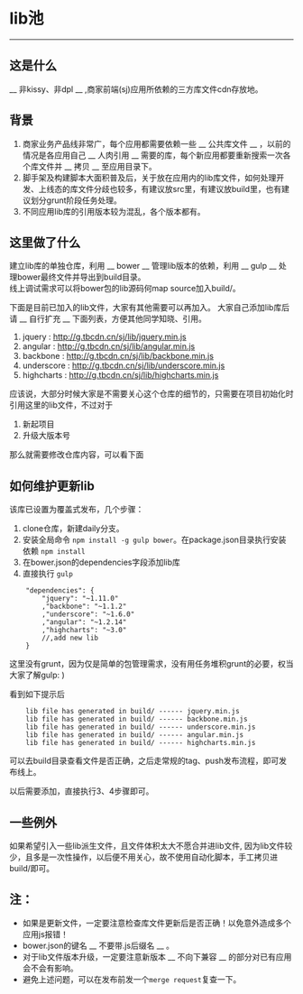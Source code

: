 # lib池
-----
## 这是什么

 __ 非kissy、非dpl __ ,商家前端(sj)应用所依赖的三方库文件cdn存放地。

## 背景


1. 商家业务产品线非常广，每个应用都需要依赖一些 __ 公共库文件 __ ，以前的情况是各应用自己 __ 人肉引用 __ 需要的库，每个新应用都要重新搜索一次各个库文件并 __ 拷贝 __ 至应用目录下。
2. 脚手架及构建脚本大面积普及后，关于放在应用内的lib库文件，如何处理开发、上线态的库文件分歧也较多，有建议放src里，有建议放build里，也有建议划分grunt阶段任务处理。
3. 不同应用lib库的引用版本较为混乱，各个版本都有。

## 这里做了什么

建立lib库的单独仓库，利用 __ bower __ 管理lib版本的依赖，利用 __ gulp __ 处理bower最终文件并导出到build目录。     
线上调试需求可以将bower包的lib源码何map source加入build/。    

下面是目前已加入的lib文件，大家有其他需要可以再加入。
大家自己添加lib库后请 __ 自行扩充 __ 下面列表，方便其他同学知晓、引用。

1. jquery : http://g.tbcdn.cn/sj/lib/jquery.min.js
2. angular : http://g.tbcdn.cn/sj/lib/angular.min.js
3. backbone : http://g.tbcdn.cn/sj/lib/backbone.min.js
4. underscore : http://g.tbcdn.cn/sj/lib/underscore.min.js
5. highcharts : http://g.tbcdn.cn/sj/lib/highcharts.min.js


应该说，大部分时候大家是不需要关心这个仓库的细节的，只需要在项目初始化时引用这里的lib文件，不过对于

1. 新起项目
2. 升级大版本号

那么就需要修改仓库内容，可以看下面

## 如何维护更新lib

该库已设置为覆盖式发布，几个步骤：

1. clone仓库，新建daily分支。
2. 安装全局命令 `npm install -g gulp bower`。在package.json目录执行安装依赖 `npm install` 
3. 在bower.json的dependencies字段添加lib库
4. 直接执行 `gulp`

```
    "dependencies": {
        "jquery": "~1.11.0"
        ,"backbone": "~1.1.2"
        ,"underscore": "~1.6.0"
        ,"angular": "~1.2.14"
        ,"highcharts": "~3.0"
        //,add new lib
    }
```

这里没有grunt，因为仅是简单的包管理需求，没有用任务堆积grunt的必要，权当大家了解gulp: )

看到如下提示后

```
    lib file has generated in build/ ------ jquery.min.js
    lib file has generated in build/ ------ backbone.min.js
    lib file has generated in build/ ------ underscore.min.js
    lib file has generated in build/ ------ angular.min.js
    lib file has generated in build/ ------ highcharts.min.js
```

可以去build目录查看文件是否正确，之后走常规的tag、push发布流程，即可发布线上。

以后需要添加，直接执行3、4步骤即可。

## 一些例外

如果希望引入一些lib派生文件，且文件体积太大不愿合并进lib文件,
因为lib文件较少，且多是一次性操作，以后便不用关心，故不使用自动化脚本，手工拷贝进build/即可。


## 注：

* 如果是更新文件，一定要注意检查库文件更新后是否正确！以免意外造成多个应用js报错！
* bower.json的键名  __ 不要带.js后缀名 __  。
* 对于lib文件版本升级，一定要注意新版本 __ 不向下兼容 __ 的部分对已有应用会不会有影响。
* 避免上述问题，可以在发布前发一个```merge request```复查一下。

<br><br>



